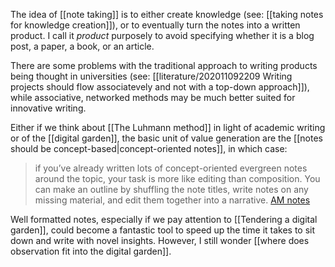 The idea of [[note taking]] is to either create knowledge (see: [[taking notes for knowledge creation]]), or to eventually turn the notes into a written product. I call it *product* purposely to avoid specifying whether it is a blog post, a paper, a book, or an article. 

There are some problems with the traditional approach to writing products being thought in universities (see: [[literature/202011092209 Writing projects should flow associatevely and not with a top-down approach]]), while associative, networked methods may be much better suited for innovative writing. 

Either if we think about [[The Luhmann method]] in light of academic writing or of the [[digital garden]], the basic unit of value generation are the [[notes should be concept-based|concept-oriented notes]], in which case:

> if you’ve already written lots of concept-oriented evergreen notes around the topic, your task is more like editing than composition. You can make an outline by shuffling the note titles, write notes on any missing material, and edit them together into a narrative. 
> [AM notes](https://notes.andymatuschak.org/z3PBVkZ2SvsAgFXkjHsycBeyS6Cw1QXf7kcD8)

Well formatted notes, especially if we pay attention to [[Tendering a digital garden]], could become a fantastic tool to speed up the time it takes to sit down and write with novel insights. However, I still wonder [[where does observation fit into the digital garden]]. 
